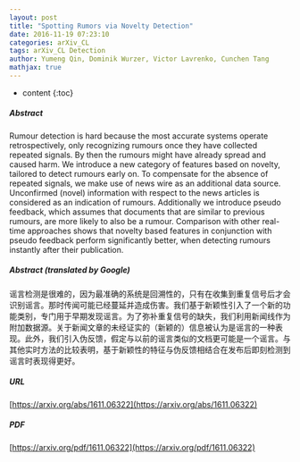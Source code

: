 ```yaml
---
layout: post
title: "Spotting Rumors via Novelty Detection"
date: 2016-11-19 07:23:10
categories: arXiv_CL
tags: arXiv_CL Detection
author: Yumeng Qin, Dominik Wurzer, Victor Lavrenko, Cunchen Tang
mathjax: true
---
```


* content
{:toc}

##### Abstract
Rumour detection is hard because the most accurate systems operate retrospectively, only recognizing rumours once they have collected repeated signals. By then the rumours might have already spread and caused harm. We introduce a new category of features based on novelty, tailored to detect rumours early on. To compensate for the absence of repeated signals, we make use of news wire as an additional data source. Unconfirmed (novel) information with respect to the news articles is considered as an indication of rumours. Additionally we introduce pseudo feedback, which assumes that documents that are similar to previous rumours, are more likely to also be a rumour. Comparison with other real-time approaches shows that novelty based features in conjunction with pseudo feedback perform significantly better, when detecting rumours instantly after their publication.

##### Abstract (translated by Google)
谣言检测是很难的，因为最准确的系统是回溯性的，只有在收集到重复信号后才会识别谣言。那时传闻可能已经蔓延并造成伤害。我们基于新颖性引入了一个新的功能类别，专门用于早期发现谣言。为了弥补重复信号的缺失，我们利用新闻线作为附加数据源。关于新闻文章的未经证实的（新颖的）信息被认为是谣言的一种表现。此外，我们引入伪反馈，假定与以前的谣言类似的文档更可能是一个谣言。与其他实时方法的比较表明，基于新颖性的特征与伪反馈相结合在发布后即刻检测到谣言时表现得更好。

##### URL
[https://arxiv.org/abs/1611.06322](https://arxiv.org/abs/1611.06322)

##### PDF
[https://arxiv.org/pdf/1611.06322](https://arxiv.org/pdf/1611.06322)

